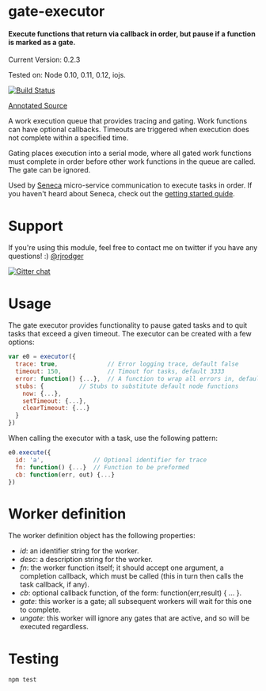 # gate-executor

#### Execute functions that return via callback in order, but pause if a function is marked as a gate.

Current Version: 0.2.3

Tested on: Node 0.10, 0.11, 0.12, iojs.

[![Build Status](https://travis-ci.org/rjrodger/gate-executor.png?branch=master)](https://travis-ci.org/rjrodger/gate-executor)

[Annotated Source](http://rjrodger.github.io/gate-executor/doc/gate-executor.html)

A work execution queue that provides tracing and gating. Work
functions can have optional callbacks. Timeouts are triggered when
execution does not complete within a specified time.

Gating places execution into a serial mode, where all gated work
functions must complete in order before other work functions in the
queue are called. The gate can be ignored.

Used by [Seneca](http://senecajs.org/) micro-service communication to
execute tasks in order. If you haven't heard about Seneca, check out
the [getting started guide](http://senecajs.org/getting-started.html).


# Support

If you're using this module, feel free to contact me on twitter if you
have any questions! :) [@rjrodger](http://twitter.com/rjrodger)

[![Gitter chat](https://badges.gitter.im/rjrodger/gate-executor.png)](https://gitter.im/rjrodger/gate-executor)


# Usage

The gate executor provides functionality to pause gated tasks and to
quit tasks that exceed a given timeout. The executor can be created
with a few options:

```JavaScript
var e0 = executor({
  trace: true,              // Error logging trace, default false
  timeout: 150,             // Timout for tasks, default 3333
  error: function() {...},  // A function to wrap all errors in, default noop
  stubs: {		    // Stubs to substitute default node functions
    now: {...},
    setTimeout: {...},
    clearTimeout: {...}
  }
})
```

When calling the executor with a task, use the following pattern:
```JavaScript
e0.execute({
  id: 'a',              // Optional identifier for trace
  fn: function() {...}  // Function to be preformed
  cb: function(err, out) {...}
})
```

# Worker definition

The worker definition object has the following properties:

   * _id_:     an identifier string for the worker.
   * _desc_:   a description string for the worker.
   * _fn_:     the worker function itself; it should accept one argument, a completion callback, which must be called (this in turn then calls the task callback, if any).
   * _cb_:     optional callback function, of the form: function(err,result) { ... }.
   * _gate_:   this worker is a gate; all subsequent workers will wait for this one to complete.
   * _ungate_: this worker will ignore any gates that are active, and so will be executed regardless.


# Testing

```js
npm test
```

